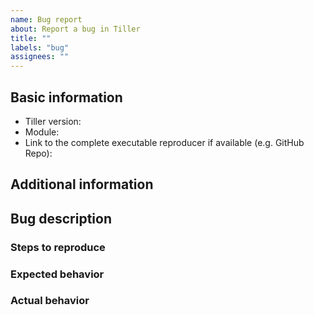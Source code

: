 ```yaml
---
name: Bug report
about: Report a bug in Tiller
title: ""
labels: "bug"
assignees: ""
---
```


<!--
  Please use Markdown syntax throughout the report for improved clarity.
  https://guides.github.com/features/mastering-markdown/

  Feel free to remove any section in the template that is not relevant or needed for your report.
  However, keep in mind that filling out those sections can significantly reduce resolution duration.
-->

## Basic information

* Tiller version:
  <!-- released version -->
* Module:
  <!-- Please, include name(s) of relevant Tiller's module(s). If not related to any specific module, specify "project" instead. -->
* Link to the complete executable reproducer if available (e.g. GitHub Repo):

## Additional information

<!-- Please, include any additional information that could be relevant (e.g. npm/yarn, OS version). -->

## Bug description

<!--
  Please, describe the bug as clear and concisely as possible.
  If relevant and possible, also fill out the sub-sections below.
-->

### Steps to reproduce

<!-- Please, share all steps to reproduce the bug. -->

### Expected behavior

<!-- Please, describe the expected behavior. -->

### Actual behavior

<!--
  Please, describe the actual behavior as discovered.
  If available, provide the entire stack trace inside Markdown code block (```).
-->
